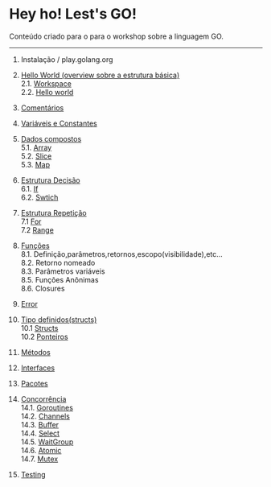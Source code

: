 # Hey ho! Lest's GO!
Conteúdo criado para o para o workshop sobre a linguagem GO.

---

1. Instalação / play.golang.org  

2. [Hello World (overview sobre a estrutura básica)](hello.md)    
    2.1. [Workspace](hello.md#workspace)  
    2.2. [Hello world](hello.md#hello-world)  
    
3. [Comentários](comments.md)
  
4. [Variáveis e Constantes](variables-constants.md)  

5. [Dados compostos](structured-data.md)  
    5.1. [Array](structured-data.md#array)  
    5.2. [Slice](structured-data.md#slice)  
    5.3. [Map](structured-data.md#map)

6. [Estrutura Decisão](conditional.md)  
    6.1. [If](conditional.md#estrutura-condicional)  
    6.2. [Swtich](conditional.md#switch)  

7. [Estrutura Repetição](loop.md)  
    7.1 [For](loop.md#for)    
    7.2 [Range](loop.md#range)
        
8. [Funções](functions.md)  
    8.1. Definição,parâmetros,retornos,escopo(visibilidade),etc...    
    8.2. Retorno nomeado  
    8.3. Parâmetros variáveis  
    8.5. Funções Anônimas  
    8.6. Closures  
    
9. [Error](error.md)  

10. [Tipo definidos(structs)](structs.md)  
    10.1 [Structs](structs.md#structs)  
    10.2 [Ponteiros](structs.md#ponteiros)   


11. [Métodos](methods.md)  

12. [Interfaces](interfaces.md)  

13. [Pacotes](package.md)  

14. [Concorrência](concurrency.md#concorrência)    
    14.1. [Goroutines](concurrency.md#goroutine)    
    14.2. [Channels](concurrency.md#channels)  
    14.3. [Buffer](concurrency.md#buffer)  
    14.4. [Select](concurrency.md#select)  
    14.5. [WaitGroup](concurrency.md#waitgroup)  
    14.6. [Atomic](concurrency.md#atomic)  
    14.7. [Mutex](concurrency.md#mutex)    
    
15. [Testing](testing.md)
